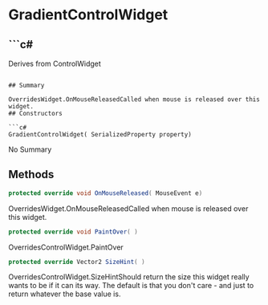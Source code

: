 # GradientControlWidget

## ```c#
Derives from ControlWidget
```

## Summary

OverridesWidget.OnMouseReleasedCalled when mouse is released over this widget.
## Constructors

```c#
GradientControlWidget( SerializedProperty property) 
```
No Summary
## Methods

```c#
protected override void OnMouseReleased( MouseEvent e) 
```
OverridesWidget.OnMouseReleasedCalled when mouse is released over this widget.
```c#
protected override void PaintOver( ) 
```
OverridesControlWidget.PaintOver
```c#
protected override Vector2 SizeHint( ) 
```
OverridesControlWidget.SizeHintShould return the size this widget really wants to be if it can its way. The default
is that you don't care - and just to return whatever the base value is.
